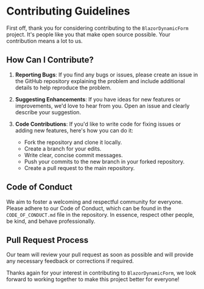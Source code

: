 # Contributing Guidelines

First off, thank you for considering contributing to the `BlazorDynamicForm` project. It's people like you that make open source possible. Your contribution means a lot to us.

## How Can I Contribute?

1. **Reporting Bugs**: If you find any bugs or issues, please create an issue in the GitHub repository explaining the problem and include additional details to help reproduce the problem.

2. **Suggesting Enhancements**: If you have ideas for new features or improvements, we'd love to hear from you. Open an issue and clearly describe your suggestion.

3. **Code Contributions**: If you'd like to write code for fixing issues or adding new features, here's how you can do it:
    - Fork the repository and clone it locally.
    - Create a branch for your edits.
    - Write clear, concise commit messages.
    - Push your commits to the new branch in your forked repository.
    - Create a pull request to the main repository.

## Code of Conduct

We aim to foster a welcoming and respectful community for everyone. Please adhere to our Code of Conduct, which can be found in the `CODE_OF_CONDUCT.md` file in the repository. In essence, respect other people, be kind, and behave professionally.

## Pull Request Process

Our team will review your pull request as soon as possible and will provide any necessary feedback or corrections if required.

Thanks again for your interest in contributing to `BlazorDynamicForm`, we look forward to working together to make this project better for everyone!

